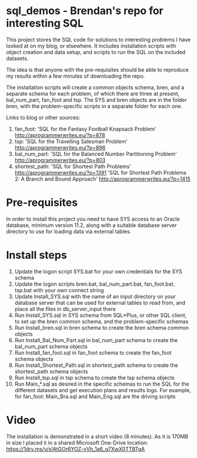 # sql_demos - Brendan's repo for interesting SQL

This project stores the SQL code for solutions to interesting problems I have looked at on my blog,
or elsewhere. It includes installation scripts with object creation and data setup, and scripts to
run the SQL on the included datasets.

The idea is that anyone with the pre-requisites should be able to reproduce my results within a few 
minutes of downloading the repo.

The installation scripts will create a common objects schema, bren, and a separate schema for each
problem, of which there are three at present, bal_num_part, fan_foot and tsp. The SYS and bren 
objects are in the folder bren, with the problem-specific scripts in a separate folder for each one.

Links to blog or other sources:

1. fan_foot: 'SQL for the Fantasy Football Knapsack Problem'
   http://aprogrammerwrites.eu/?p=878
2. tsp: 'SQL for the Travelling Salesman Problem'
   http://aprogrammerwrites.eu/?p=896
3. bal_num_part: 'SQL for the Balanced Number Partitioning Problem'
   http://aprogrammerwrites.eu/?p=803
4. shortest_path: 'SQL for Shortest Path Problems'
   http://aprogrammerwrites.eu/?p=1391
   'SQL for Shortest Path Problems 2: A Branch and Bound Approach'
   http://aprogrammerwrites.eu/?p=1415

Pre-requisites
==============
In order to install this project you need to have SYS access to an Oracle database, minimum version
11.2, along with a suitable database server directory to use for loading data via external tables.

Install steps
=============
	
1. Update the logon script SYS.bat for your own credentials for the SYS schema
2. Update the logon scripts bren.bat, bal_num_part.bat, fan_foot.bat, tsp.bat with your own connect
string
3. Update Install_SYS.sql with the name of an input directory on your database server that
can be used for external tables to read from, and place all the files in db_server_input there
4. Run Install_SYS.sql in SYS schema from SQL*Plus, or other SQL client, to set up the bren
common schema, and the problem-specific schemas
5. Run Install_bren.sql in bren schema to create the bren schema common objects
6. Run Install_Bal_Num_Part.sql in bal_num_part schema to create the bal_num_part schema objects
7. Run Install_fan_foot.sql in fan_foot schema to create the fan_foot schema objects
8. Run Install_Shortest_Path.sql in shortest_path schema to create the shortest_path schema objects
9. Run Install_tsp.sql in tsp schema to create the tsp schema objects
10. Run Main_*.sql as desired in the specific schemas to run the SQL for the different datasets and
get execution plans and results logs. For example, for fan_foot: Main_Bra.sql and Main_Eng.sql are
the driving scripts

Video
=====
The installation is demonstrated in a short video (8 minutes). As it is 170MB in size I placed it in a
shared Microsoft One-Drive location:
https://1drv.ms/v/s!AtGOr6YOZ-yVh_1a6_g7XwX0TTBTgA